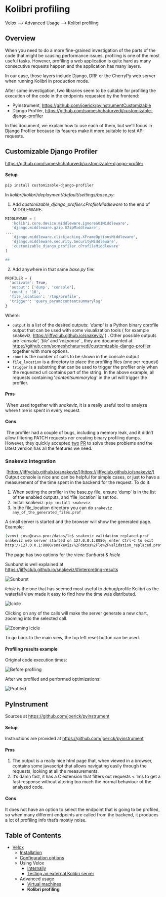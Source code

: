 # Kolibri profiling

[Velox](../README.md) ⟶ Advanced Usage ⟶  Kolibri profiling

## Overview

When you need to do a more fine-grained investigation of the parts of the code that might be causing performance issues, profiling is one of the most useful tasks. However, profiling a web application is quite hard as many consecutive requests happen and the application has many layers. 

In our case, those layers include Django, DRF or the CherryPy web server when running Kolibri in production mode. 

After some investigation, two libraries seem to be suitable for profiling the execution of the code in the endpoints requested by the frontend:

- Pyinstrument, https://github.com/joerick/pyinstrumentCustomizable 
- Django Profiler, https://github.com/someshchaturvedi/customizable-django-profiler 

In this document, we explain how to use each of them, but we'll focus in Django Profiler because its feaures make it more suitable to test API requests.







## Customizable Django Profiler

https://github.com/someshchaturvedi/customizable-django-profiler

#### Setup

```bash
pip install customizable-django-profiler
```

In *kolibri/kolibri/deployment/default/settings/base.py*:

1. Add *customizable_django_profiler.cProfileMiddleware* to the end of MIDDLEWARE:

```python
MIDDLEWARE = [
   'kolibri.core.device.middleware.IgnoreGUIMiddleware',
   'django.middleware.gzip.GZipMiddleware',
....
   'django.middleware.clickjacking.XFrameOptionsMiddleware',
   'django.middleware.security.SecurityMiddleware',
   'customizable_django_profiler.cProfileMiddleware'
]

## 
```

2.  Add anywhere in that same *base.py* file:

 ```python
PROFILER = {
   'activate': True,
   'output': ['dump', 'console'],
   'count': '10',
   'file_location': '/tmp/profile',
   'trigger': 'query_param:contentsummarylog'
}
 ```
Where:

- `output` is a list of the desired outputs: '*dump*' is a Python binary cprofile output that can be used with some visualization tools ( for example snakeviz, https://jiffyclub.github.io/snakeviz/ ) . Other  possible outputs are ‘*console*’, ‘*file*’ and ‘*response*’ , they are documented at https://github.com/someshchaturvedi/customizable-django-profiler together with more options.
- `count` is the number of calls to be shown in the console output
- `file_location` is a directory to place the profiling files (one per request)
- `trigger` is a substring that can be used to trigger the profiler only when the requested url contains part of the string. In the above example, all requests containing '*contentsummarylog*' in the url will trigger the profiler.



#### Pros

​	When used together with *snakeviz*, it is a really useful tool to analyze where time is spent in every request.

#### Cons

​	The profiler had a couple of bugs, including a memory leak, and it didn’t allow filtering PATCH requests nor creating binary profiling dumps. However, they quickly accepted [two](https://github.com/someshchaturvedi/customizable-django-profiler/pull/3) [PR](https://github.com/someshchaturvedi/customizable-django-profiler/pull/4) to solve these problems and the latest version has all the features we need. 

### Snakeviz integration

​	[https://jiffyclub.github.io/snakeviz/](https://jiffyclub.github.io/snakeviz/)
	Output console is nice and can be helpful for simple cases, or just to have a measurement of the time spent in the backend for the request. 
	To do it:

1. When setting the profiler in the base.py file, ensure ‘dump’ is in the list of the enabled outputs, and ‘file_location’ is set too.
2. Install snakeviz: `pip install snakeviz`
3. In the file_location directory you can do
	`snakeviz any_of_the_generated_files.prof`

A small server is started and the browser will show the generated page. 
Example:
```bash 
(venv) jose@casa-pro:/datos/le$ snakeviz validation_replaced.prof
snakeviz web server started on 127.0.0.1:8080; enter Ctrl-C to exit 
http://127.0.0.1:8080/snakeviz/%2Fdatos%2Fle%2Fvalidation_replaced.prof
```

The page has two options for the view: *Sunburst* & *Icicle*

Sunburst is well explained at https://jiffyclub.github.io/snakeviz/#interpreting-results

![Sunburst](./resources/sunburst.png)



*Icicle* is the one that has seemed most useful to debug/profile Kolibri as the waterfall view made it easy to find how the time was distributed.

![Icicle](./resources/icicle.png)

Clicking on any of the calls will make the server generate a new chart, zooming into the selected call.

![Zooming Icicle](./resources/icicle_zoom.png)


To go back to the main view, the top left reset button can be used.



#### Profiling results example

Original code execution times:

![Before profiling](./resources/before_profiling.png)

After we profiled and performed optimizations:

![Profiled](./resources/profiled.png)





## PyInstrument

Sources at https://github.com/joerick/pyinstrument 

#### Setup

Instructions are provided at https://github.com/joerick/pyinstrument 

#### Pros

1. The output is a really nice html page that, when viewed in a browser, contains some javascript that allows navigating easily through the requests, looking at all the measurements.
2. It’s damn fast, it has a C extension that filters out requests < 1ms to get a fast response without altering too much the normal behaviour of the analyzed code.

#### Cons

It does not have an option to select the endpoint that is going to be profiled, so when many different endpoints are called from the backend, it produces a lot of profiling info that’s mostly noise. 





## Table of Contents

- [Velox](../README.md)
  - [Installation](./installation.md)
  - [Configuration options](./configuration-options.md)
  - Using Velox
    - [Internally](./using-velox-internally.md)
    - [Testing an external Kolibri server](./using-velox-externally.md)
  - Advanced usage
    - [Virtual machines](./advanced-usage-vms.md)
    - **Kolibri profiling**
